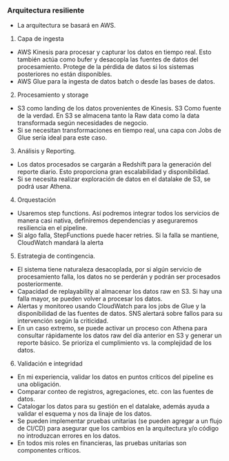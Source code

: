 ### Arquitectura resiliente
- La arquitectura se basará en AWS.
1. Capa de ingesta
- AWS Kinesis para procesar y capturar los datos en tiempo real. Esto también actúa como bufer y desacopla las fuentes de datos del procesamiento. Protege de la pérdida de datos si los sistemas posteriores no están disponibles.
- AWS Glue para la ingesta de datos batch o desde las bases de datos. 
2. Procesamiento y storage
- S3 como landing de los datos provenientes de Kinesis. S3 Como fuente de la verdad. En S3 se almacena tanto la Raw data como la data transformada según necesidades de negocio. 
- Si se necesitan transformaciones en tiempo real, una capa con Jobs de Glue sería ideal para este caso.
3. Análisis y Reporting.
- Los datos procesados se cargarán a Redshift para la generación del reporte diario. Esto proporciona gran escalabilidad y disponibilidad.
- Si se necesita realizar exploración de datos en el datalake de S3, se podrá usar Athena.
4. Orquestación
- Usaremos step functions. Así podremos integrar todos los servicios de manera casi nativa, definiremos dependencias y aseguraremos resiliencia en el pipeline.
- Si algo falla, StepFunctions puede hacer retries. Si la falla se mantiene, CloudWatch mandará la alerta
5. Estrategia de contingencia.
- El sistema tiene naturaleza desacoplada, por si algún servicio de procesamiento falla, los datos no se perderán y podrán ser procesados posteriormente.
- Capacidad de replayability al almacenar los datos raw en S3. Si hay una falla mayor, se pueden volver a procesar los datos.
- Alertas y monitoreo usando CloudWatch para los jobs de Glue y la disponibilidad de las fuentes de datos. SNS alertará sobre fallos para su intervención según la criticidad.
- En un caso extremo, se puede activar un proceso con Athena para consultar rápidamente los datos raw del día anterior en S3 y generar un reporte básico. Se prioriza el cumplimiento vs. la complejidad de los datos.
6. Validación e integridad
- En mi experiencia, validar los datos en puntos críticos del pipeline es una obligación.
- Comparar conteo de registros, agregaciones, etc. con las fuentes de datos.
- Catalogar los datos para su gestión en el datalake, además ayuda a validar el esquema y nos da linaje de los datos.
- Se pueden implementar pruebas unitarias (se pueden agregar a un flujo de CI/CD) para asegurar que los cambios en la arquitectura y/o código no introduzcan errores en los datos.
- En todos mis roles en financieras, las pruebas unitarias son componentes críticos.
